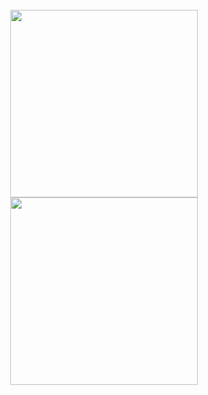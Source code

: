 <br>

<div align="center">
  <img height="300" src="https://github-readme-stats.vercel.app/api?username=IJuanTM&show_icons=true&count_private=true&hide_title=true&include_all_commits=true&theme=dark&rank_icon=github&card_width=300&line_height=30&show=reviews,prs_merged,prs_merged_percentage">
  <img height="300" src="https://github-readme-stats.vercel.app/api/top-langs?username=IJuanTM&langs_count=5&hide_title=true&hide=hack,tsql&theme=dark&card_width=300">
</div>
